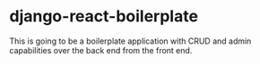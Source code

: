 # django-react-boilerplate

This is going to be a boilerplate application with CRUD and admin capabilities over the back end from the front end.
